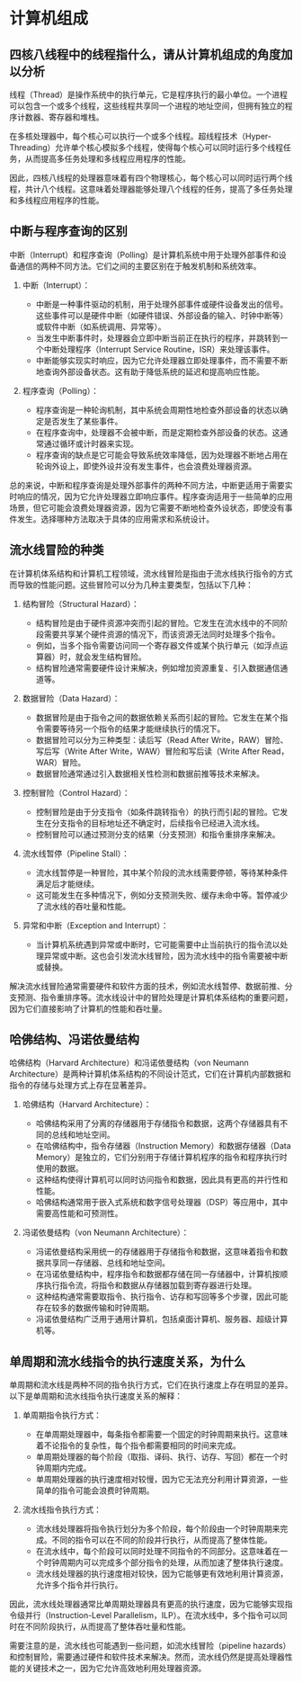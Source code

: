 # 计算机组成

## 四核八线程中的线程指什么，请从计算机组成的角度加以分析

​	线程（Thread）是操作系统中的执行单元，它是程序执行的最小单位。一个进程可以包含一个或多个线程，这些线程共享同一个进程的地址空间，但拥有独立的程序计数器、寄存器和堆栈。

​	在多核处理器中，每个核心可以执行一个或多个线程。超线程技术（Hyper-Threading）允许单个核心模拟多个线程，使得每个核心可以同时运行多个线程任务，从而提高多任务处理和多线程应用程序的性能。

​	因此，四核八线程的处理器意味着有四个物理核心，每个核心可以同时运行两个线程，共计八个线程。这意味着处理器能够处理八个线程的任务，提高了多任务处理和多线程应用程序的性能。

## 中断与程序查询的区别

中断（Interrupt）和程序查询（Polling）是计算机系统中用于处理外部事件和设备通信的两种不同方法。它们之间的主要区别在于触发机制和系统效率。

1. 中断（Interrupt）：
   - 中断是一种事件驱动的机制，用于处理外部事件或硬件设备发出的信号。这些事件可以是硬件中断（如硬件错误、外部设备的输入、时钟中断等）或软件中断（如系统调用、异常等）。
   - 当发生中断事件时，处理器会立即中断当前正在执行的程序，并跳转到一个中断处理程序（Interrupt Service Routine，ISR）来处理该事件。
   - 中断能够实现实时响应，因为它允许处理器立即处理事件，而不需要不断地查询外部设备状态。这有助于降低系统的延迟和提高响应性能。

2. 程序查询（Polling）：
   - 程序查询是一种轮询机制，其中系统会周期性地检查外部设备的状态以确定是否发生了某些事件。
   - 在程序查询中，处理器不会被中断，而是定期检查外部设备的状态。这通常通过循环或计时器来实现。
   - 程序查询的缺点是它可能会导致系统效率降低，因为处理器不断地占用在轮询外设上，即使外设并没有发生事件，也会浪费处理器资源。

总的来说，中断和程序查询是处理外部事件的两种不同方法，中断更适用于需要实时响应的情况，因为它允许处理器立即响应事件。程序查询适用于一些简单的应用场景，但它可能会浪费处理器资源，因为它需要不断地检查外设状态，即使没有事件发生。选择哪种方法取决于具体的应用需求和系统设计。

## 流水线冒险的种类

在计算机体系结构和计算机工程领域，流水线冒险是指由于流水线执行指令的方式而导致的性能问题。这些冒险可以分为几种主要类型，包括以下几种：

1. 结构冒险（Structural Hazard）：
   - 结构冒险是由于硬件资源冲突而引起的冒险。它发生在流水线中的不同阶段需要共享某个硬件资源的情况下，而该资源无法同时处理多个指令。
   - 例如，当多个指令需要访问同一个寄存器文件或某个执行单元（如浮点运算器）时，就会发生结构冒险。
   - 结构冒险通常需要硬件设计来解决，例如增加资源重复、引入数据通信通道等。

2. 数据冒险（Data Hazard）：
   - 数据冒险是由于指令之间的数据依赖关系而引起的冒险。它发生在某个指令需要等待另一个指令的结果才能继续执行的情况下。
   - 数据冒险可以分为三种类型：读后写（Read After Write，RAW）冒险、写后写（Write After Write，WAW）冒险和写后读（Write After Read，WAR）冒险。
   - 数据冒险通常通过引入数据相关性检测和数据前推等技术来解决。

3. 控制冒险（Control Hazard）：
   - 控制冒险是由于分支指令（如条件跳转指令）的执行而引起的冒险。它发生在分支指令的目标地址还不确定时，后续指令已经进入流水线。
   - 控制冒险可以通过预测分支的结果（分支预测）和指令重排序来解决。

4. 流水线暂停（Pipeline Stall）：
   - 流水线暂停是一种冒险，其中某个阶段的流水线需要停顿，等待某种条件满足后才能继续。
   - 这可能发生在多种情况下，例如分支预测失败、缓存未命中等。暂停减少了流水线的吞吐量和性能。

5. 异常和中断（Exception and Interrupt）：
   - 当计算机系统遇到异常或中断时，它可能需要中止当前执行的指令流以处理异常或中断。这也会引发流水线冒险，因为流水线中的指令需要被中断或替换。

解决流水线冒险通常需要硬件和软件方面的技术，例如流水线暂停、数据前推、分支预测、指令重排序等。流水线设计中的冒险处理是计算机体系结构的重要问题，因为它们直接影响了计算机的性能和吞吐量。

## 哈佛结构、冯诺依曼结构

哈佛结构（Harvard Architecture）和冯诺依曼结构（von Neumann Architecture）是两种计算机体系结构的不同设计范式，它们在计算机内部数据和指令的存储与处理方式上存在显著差异。

1. 哈佛结构（Harvard Architecture）：
   - 哈佛结构采用了分离的存储器用于存储指令和数据，这两个存储器具有不同的总线和地址空间。
   - 在哈佛结构中，指令存储器（Instruction Memory）和数据存储器（Data Memory）是独立的，它们分别用于存储计算机程序的指令和程序执行时使用的数据。
   - 这种结构使得计算机可以同时访问指令和数据，因此具有更高的并行性和性能。
   - 哈佛结构通常用于嵌入式系统和数字信号处理器（DSP）等应用中，其中需要高性能和可预测性。

2. 冯诺依曼结构（von Neumann Architecture）：
   - 冯诺依曼结构采用统一的存储器用于存储指令和数据，这意味着指令和数据共享同一存储器、总线和地址空间。
   - 在冯诺依曼结构中，程序指令和数据都存储在同一存储器中，计算机按顺序执行指令流，将指令和数据从存储器加载到寄存器进行处理。
   - 这种结构通常需要取指令、执行指令、访存和写回等多个步骤，因此可能存在较多的数据传输和时钟周期。
   - 冯诺依曼结构广泛用于通用计算机，包括桌面计算机、服务器、超级计算机等。

## 单周期和流水线指令的执行速度关系，为什么

单周期和流水线是两种不同的指令执行方式，它们在执行速度上存在明显的差异。以下是单周期和流水线指令执行速度关系的解释：

1. 单周期指令执行方式：
   - 在单周期处理器中，每条指令都需要一个固定的时钟周期来执行。这意味着不论指令的复杂性，每个指令都需要相同的时间来完成。
   - 单周期处理器的每个阶段（取指、译码、执行、访存、写回）都在一个时钟周期内完成。
   - 单周期处理器的执行速度相对较慢，因为它无法充分利用计算资源，一些简单的指令可能会浪费时钟周期。

2. 流水线指令执行方式：
   - 流水线处理器将指令执行划分为多个阶段，每个阶段由一个时钟周期来完成。不同的指令可以在不同的阶段并行执行，从而提高了整体性能。
   - 在流水线中，每个阶段可以同时处理不同指令的不同部分。这意味着在一个时钟周期内可以完成多个部分指令的处理，从而加速了整体执行速度。
   - 流水线处理器的执行速度相对较快，因为它能够更有效地利用计算资源，允许多个指令并行执行。

因此，流水线处理器通常比单周期处理器具有更高的执行速度，因为它能够实现指令级并行（Instruction-Level Parallelism，ILP）。在流水线中，多个指令可以同时在不同阶段执行，从而提高了整体吞吐量和性能。

需要注意的是，流水线也可能遇到一些问题，如流水线冒险（pipeline hazards）和控制冒险，需要通过硬件和软件技术来解决。然而，流水线仍然是提高处理器性能的关键技术之一，因为它允许高效地利用处理器资源。